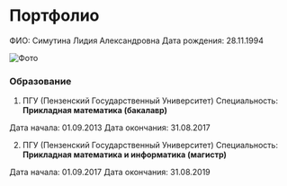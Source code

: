 # Портфолио

ФИО: Симутина Лидия Александровна
Дата рождения: 28.11.1994

![Фото](https://sun7-14.userapi.com/s/v1/if2/j9lnriTb4xv2jTEod9cZmMvnt_aMKSzu-LxPRe65j-QItLsxy-xmF0wfTtBvIEJdGjnmi-OJkMrovht9z04nAg3S.jpg?size=200x200&amp;quality=96&amp;crop=0,227,526,526&amp;ava=1)

### **Образование**

1. ПГУ (Пензенский Государственный Университет)
Специальность: **Прикладная математика (бакалавр)**

Дата начала: 01.09.2013
Дата окончания: 31.08.2017

2. ПГУ (Пензенский Государственный Университет)
Специальность: **Прикладная математика и информатика (магистр)**

Дата начала: 01.09.2017
Дата окончания: 31.08.2019
